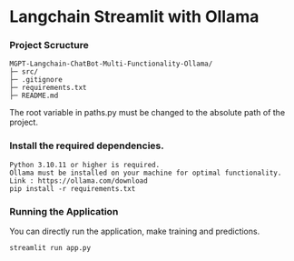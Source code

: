 # Langchain Streamlit with Ollama
### Project Scructure

```
MGPT-Langchain-ChatBot-Multi-Functionality-Ollama/
├─ src/
├─ .gitignore
├─ requirements.txt
├─ README.md
```

The root variable in paths.py must be changed to the absolute path of the project.

### Install the required dependencies.
```shell
Python 3.10.11 or higher is required.
Ollama must be installed on your machine for optimal functionality. Link : https://ollama.com/download
pip install -r requirements.txt
```


### Running the Application

You can directly run the application, make training and predictions. 

```bash
streamlit run app.py
```  
